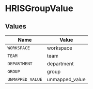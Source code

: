 # HRISGroupValue


## Values

| Name             | Value            |
| ---------------- | ---------------- |
| `WORKSPACE`      | workspace        |
| `TEAM`           | team             |
| `DEPARTMENT`     | department       |
| `GROUP`          | group            |
| `UNMAPPED_VALUE` | unmapped_value   |
